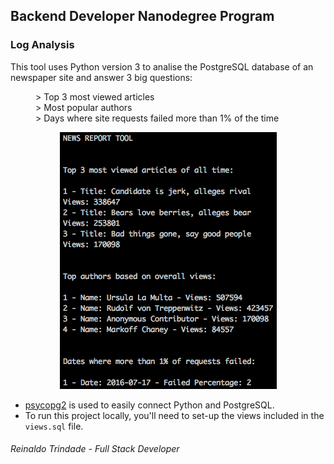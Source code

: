 ## Backend Developer Nanodegree Program
### Log Analysis

This tool uses Python version 3 to analise the PostgreSQL database of an newspaper site and answer 3 big questions:

<dl>
  <dd>> Top 3 most viewed articles</dd>
  <dd>> Most popular authors</dd>
  <dd>> Days where site requests failed more than 1% of the time</dd>
</dl>

<p align="center">
  <img src="/Example.png">
</p>

* [psycopg2](http://initd.org/psycopg/) is used to easily connect Python and PostgreSQL.
* To run this project locally, you'll need to set-up the views included in the ```views.sql``` file.

###### Reinaldo Trindade - Full Stack Developer